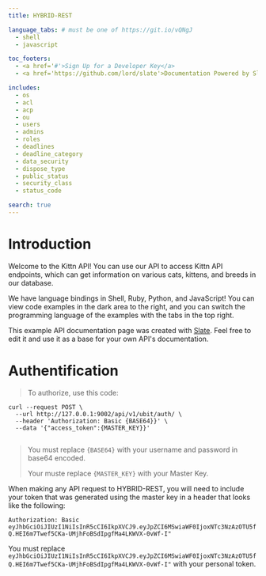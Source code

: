 ```yaml
---
title: HYBRID-REST

language_tabs: # must be one of https://git.io/vQNgJ
  - shell
  - javascript

toc_footers:
  - <a href='#'>Sign Up for a Developer Key</a>
  - <a href='https://github.com/lord/slate'>Documentation Powered by Slate</a>

includes:
  - os
  - acl
  - acp
  - ou
  - users
  - admins
  - roles
  - deadlines
  - deadline_category
  - data_security
  - dispose_type
  - public_status
  - security_class
  - status_code

search: true
---
```


# Introduction

Welcome to the Kittn API! You can use our API to access Kittn API endpoints, which can get information on various cats, kittens, and breeds in our database.

We have language bindings in Shell, Ruby, Python, and JavaScript! You can view code examples in the dark area to the right, and you can switch the programming language of the examples with the tabs in the top right.

This example API documentation page was created with [Slate](https://github.com/lord/slate). Feel free to edit it and use it as a base for your own API's documentation.

# Authentification

> To authorize, use this code:

```shell
curl --request POST \
  --url http://127.0.0.1:9002/api/v1/ubit/auth/ \
  --header 'Authorization: Basic {BASE64}}' \
  --data '{"access_token":{MASTER_KEY}}'
```

```javascript
````
> You must replace `{BASE64}` with your username and password in base64 encoded.
>
> Your muste replace `{MASTER_KEY}` with your Master Key.

When making any API request to HYBRID-REST, you will need to include your token that was generated using the master key in a header that looks like the following:

`Authorization: Basic eyJhbGciOiJIUzI1NiIsInR5cCI6IkpXVCJ9.eyJpZCI6MSwiaWF0IjoxNTc3NzAzOTU5fQ.HEI6m7Twef5CKa-UMjhFoBSdIpgfMa4LKWVX-0vWf-I"`

<aside class="notice">
You must replace <code>eyJhbGciOiJIUzI1NiIsInR5cCI6IkpXVCJ9.eyJpZCI6MSwiaWF0IjoxNTc3NzAzOTU5fQ.HEI6m7Twef5CKa-UMjhFoBSdIpgfMa4LKWVX-0vWf-I"</code> with your personal token.
</aside>
